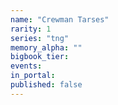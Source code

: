 ```yaml
---
name: "Crewman Tarses"
rarity: 1
series: "tng"
memory_alpha: ""
bigbook_tier:
events:
in_portal:
published: false
---
```

